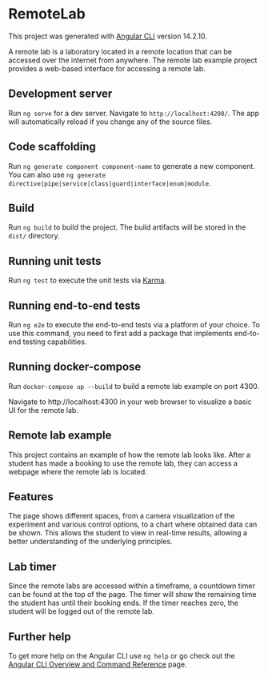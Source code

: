 # RemoteLab

This project was generated with [Angular CLI](https://github.com/angular/angular-cli) version 14.2.10.

A remote lab is a laboratory located in a remote location that can be accessed over the internet from anywhere. The remote lab example project provides a web-based interface for accessing a remote lab.

## Development server

Run `ng serve` for a dev server. Navigate to `http://localhost:4200/`. The app will automatically reload if you change any of the source files.

## Code scaffolding

Run `ng generate component component-name` to generate a new component. You can also use `ng generate directive|pipe|service|class|guard|interface|enum|module`.

## Build

Run `ng build` to build the project. The build artifacts will be stored in the `dist/` directory.

## Running unit tests

Run `ng test` to execute the unit tests via [Karma](https://karma-runner.github.io).

## Running end-to-end tests

Run `ng e2e` to execute the end-to-end tests via a platform of your choice. To use this command, you need to first add a package that implements end-to-end testing capabilities.

## Running docker-compose

Run `docker-compose up --build` to build a remote lab example on port 4300.

Navigate to http://localhost:4300 in your web browser to visualize a basic UI for the remote lab.

## Remote lab example

This project contains an example of how the remote lab looks like. After a student has made a booking to use the remote lab, they can access a webpage where the remote lab is located.

## Features

The page shows different spaces, from a camera visualization of the experiment and various control options, to a chart where obtained data can be shown. This allows the student to view in real-time results, allowing a better understanding of the underlying principles.

## Lab timer

Since the remote labs are accessed within a timeframe, a countdown timer can be found at the top of the page. The timer will show the remaining time the student has until their booking ends. If the timer reaches zero, the student will be logged out of the remote lab.


## Further help

To get more help on the Angular CLI use `ng help` or go check out the [Angular CLI Overview and Command Reference](https://angular.io/cli) page.
